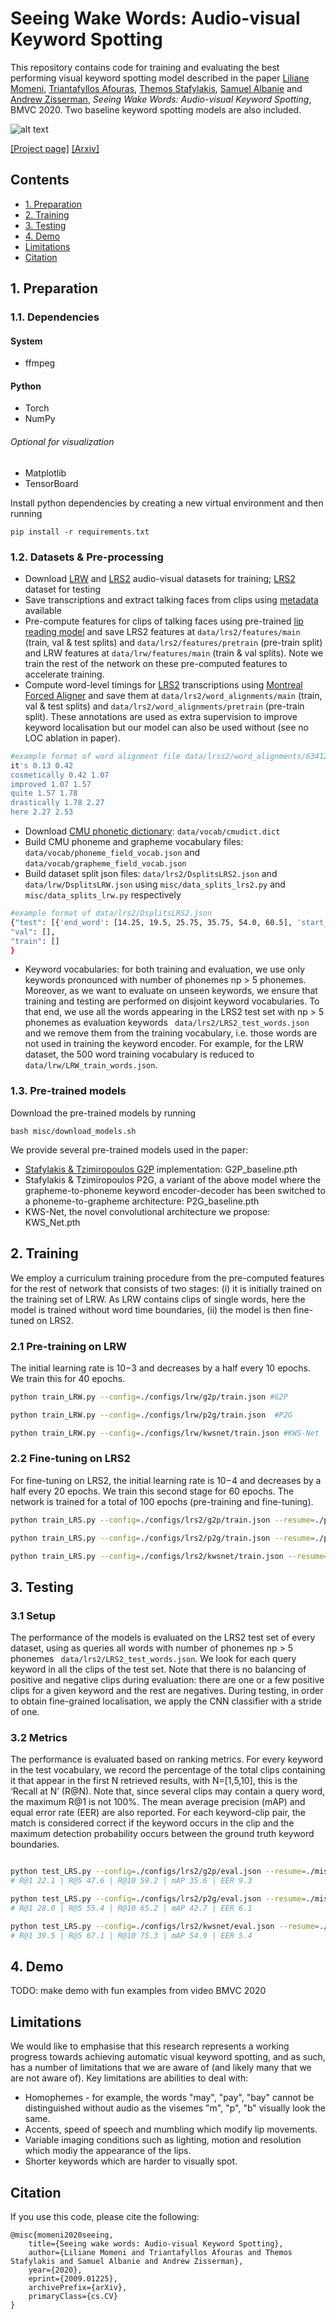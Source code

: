 # Seeing Wake Words: Audio-visual Keyword Spotting
This repository contains code for training and evaluating the best performing visual keyword spotting model described in the paper [Liliane Momeni](http://www.robots.ox.ac.uk/~liliane/), [Triantafyllos Afouras](http://www.robots.ox.ac.uk/~afourast/), [Themos Stafylakis](http://github.com/tstafylakis), [Samuel Albanie](http://www.robots.ox.ac.uk/~albanie/) and [Andrew Zisserman](http://www.robots.ox.ac.uk/~az/),
*Seeing Wake Words: Audio-visual Keyword Spotting*, BMVC 2020. Two baseline keyword spotting models are also included.

![alt text](media/teaser/teaser_fig.gif )

[[Project page]](http://www.robots.ox.ac.uk/~vgg/research/kws-net/) [[Arxiv]](https://arxiv.org/abs/2009.01225) 


## Contents
* [1. Preparation](https://github.com/lilianemomeni/KWS-Net#1-preparation)
* [2. Training](https://github.com/lilianemomeni/KWS-Net#2-training)
* [3. Testing](https://github.com/lilianemomeni/KWS-Net#3-testing)
* [4. Demo](https://github.com/lilianemomeni/KWS-Net#3-demo)
* [Limitations](https://github.com/lilianemomeni/KWS-Net#limitations)
* [Citation](https://github.com/lilianemomeni/KWS-Net#citation)


## 1. Preparation

### 1.1. Dependencies

#### System 
* ffmpeg

#### Python 
* Torch
* NumPy

###### Optional for visualization
* Matplotlib
* TensorBoard

Install python dependencies by creating a new virtual environment and then running 

```
pip install -r requirements.txt
```

### 1.2. Datasets & Pre-processing

* Download [LRW](https://www.robots.ox.ac.uk/~vgg/data/lip_reading/lrw1.html) and [LRS2](https://www.robots.ox.ac.uk/~vgg/data/lip_reading/lrs2.html) audio-visual datasets for training; [LRS2](https://www.robots.ox.ac.uk/~vgg/data/lip_reading/lrs2.html) dataset for testing
* Save transcriptions and extract talking faces from clips using [metadata](https://www.robots.ox.ac.uk/~vgg/data/lip_reading/) available
* Pre-compute features for clips of talking faces using pre-trained [lip reading model](https://github.com/afourast/deep_lip_reading) and save LRS2 features at ```data/lrs2/features/main``` (train, val & test splits)  and ```data/lrs2/features/pretrain``` (pre-train split) and LRW features at ```data/lrw/features/main``` (train & val splits). Note we train the rest of the network on these pre-computed features to accelerate training.
* Compute word-level timings for [LRS2](https://www.robots.ox.ac.uk/~vgg/data/lip_reading/lrs2.html) transcriptions using [Montreal Forced Aligner](https://montreal-forced-aligner.readthedocs.io/en/latest/) and save them at ```data/lrs2/word_alignments/main```  (train, val & test splits) and ```data/lrs2/word_alignments/pretrain``` (pre-train split). These annotations are used as extra supervision to improve keyword localisation but our model can also be used without (see no LOC ablation in paper).
```bash
#example format of word alignment file data/lrss2/word_alignments/634124261710508263700049.txt
it's 0.13 0.42
cosmetically 0.42 1.07
improved 1.07 1.57
quite 1.57 1.78
drastically 1.78 2.27
here 2.27 2.53
```
* Download [CMU phonetic dictionary](https://github.com/cmusphinx/cmudict): ```data/vocab/cmudict.dict```
* Build CMU phoneme and grapheme vocabulary files: ```data/vocab/phoneme_field_vocab.json``` and ```data/vocab/grapheme_field_vocab.json```
* Build dataset split json files: ```data/lrs2/DsplitsLRS2.json``` and ```data/lrw/DsplitsLRW.json``` using ```misc/data_splits_lrs2.py``` and ```misc/data_splits_lrw.py``` respectively 
``` bash
#example format of data/lrs2/DsplitsLRS2.json
{"test": [{'end_word': [14.25, 19.5, 25.75, 35.75, 54.0, 60.5], 'start_word': [3.25, 15.0, 19.5, 25.75, 36.5, 54.0], 'widx': [4011, 43989, 77147, 120898, 118167, 129664], 'fn': '6330311066473698535/00011'},{'end_word': [9.5, 18.5, 27.5], 'start_word': [1.25, 9.5, 18.5], 'widx': [121092, 81694, 5788], 'fn': '6330311066473698535/00018'},{'end_word': [8.0, 12.0, 16.5, 24.75], 'start_word': [3.5, 8.0, 12.0, 16.5], 'widx': [4011, 129931, 130533, 102579], 'fn': '6330311066473698535/00022'}],
"val": [],
"train": []
}
```
* Keyword vocabularies: for both training and evaluation, we use only keywords pronounced with number of phonemes np > 5 phonemes. Moreover, as we want to evaluate on unseen keywords, we ensure that training and testing are performed on disjoint keyword vocabularies. To that end, we use all the words appearing in the LRS2 test set with np > 5 phonemes as evaluation keywords ``` data/lrs2/LRS2_test_words.json``` and we remove them from the training vocabulary, i.e. those words are not used in training the keyword encoder. For example, for the LRW dataset, the 500 word training vocabulary is reduced to ```data/lrw/LRW_train_words.json```.


### 1.3. Pre-trained models

Download the pre-trained models by running

```
bash misc/download_models.sh
```
We provide several pre-trained models used in the paper:

* [Stafylakis & Tzimiropoulos G2P](https://arxiv.org/pdf/1807.08469.pdf) implementation: G2P_baseline.pth
* Stafylakis & Tzimiropoulos P2G, a variant of the above model where the grapheme-to-phoneme keyword encoder-decoder has been switched to a phoneme-to-grapheme architecture: P2G_baseline.pth
* KWS-Net, the novel convolutional architecture we propose: KWS_Net.pth

## 2. Training

We employ a curriculum training procedure from the pre-computed features for the rest of network that consists of two stages: (i) it is initially trained on the training set of LRW. As LRW contains clips of single words, here the model is trained without word time boundaries, (ii) the model is then fine-tuned on LRS2.

### 2.1 Pre-training on LRW

The initial learning rate is 10−3 and decreases by a half every 10 epochs. We train this for 40 epochs. 

```bash
python train_LRW.py --config=./configs/lrw/g2p/train.json #G2P

python train_LRW.py --config=./configs/lrw/p2g/train.json  #P2G

python train_LRW.py --config=./configs/lrw/kwsnet/train.json #KWS-Net
```
### 2.2 Fine-tuning on LRS2

For fine-tuning on LRS2, the initial learning rate is 10−4 and decreases by a half every 20 epochs. We train this second stage for 60 epochs. The network is trained for a total of 100 epochs (pre-training and fine-tuning).

```bash
python train_LRS.py --config=./configs/lrs2/g2p/train.json --resume=./path_where_lrw_g2p_model_saved.pth #G2P

python train_LRS.py --config=./configs/lrs2/p2g/train.json --resume=./path_where_lrw_p2g_model_saved.pth #P2G

python train_LRS.py --config=./configs/lrs2/kwsnet/train.json --resume=./path_where_lrw_kwsnet_model_saved.pth #KWS-Net
```

## 3. Testing

### 3.1 Setup  
The performance of the models is evaluated on the LRS2 test set of every dataset, using as queries all words with number of phonemes np > 5 phonemes ``` data/lrs2/LRS2_test_words.json```. We look for each query keyword in all the clips of the test set. Note that there is no balancing of positive and negative clips during evaluation: there are one or a few positive clips for a given keyword and the rest are negatives. During testing, in order to obtain fine-grained localisation, we apply the CNN classifier with a stride of one.

### 3.2 Metrics  
The performance is evaluated based on ranking metrics. For every keyword in the test vocabulary, we record the percentage of the total clips containing it that appear in the first N retrieved results, with N=[1,5,10], this is the ‘Recall at N’ (R@N). Note that, since several clips may contain a query word, the maximum R@1 is not 100%. The mean average precision (mAP) and equal error rate (EER) are also reported. For each keyword-clip pair, the match is considered correct if the keyword occurs in the clip and the maximum detection probability occurs between the ground truth keyword boundaries.

```bash

python test_LRS.py --config=./configs/lrs2/g2p/eval.json --resume=./misc/pretrained_models/G2P_baseline.pth #G2P
# R@1 22.1 | R@5 47.6 | R@10 59.2 | mAP 35.6 | EER 9.3

python test_LRS.py --config=./configs/lrs2/p2g/eval.json --resume=./misc/pretrained_models/P2G_baseline.pth #P2G
# R@1 28.0 | R@5 55.4 | R@10 65.2 | mAP 42.7 | EER 6.1

python test_LRS.py --config=./configs/lrs2/kwsnet/eval.json --resume=./misc/pretrained_models/KWS_Net.pth #KWS-Net
# R@1 39.5 | R@5 67.1 | R@10 75.3 | mAP 54.9 | EER 5.4
```
## 4. Demo

TODO: make demo with fun examples from video BMVC 2020

## Limitations
We would like to emphasise that this research represents a working progress towards achieving automatic visual keyword spotting, and as such, has a number of limitations that we are aware of (and likely many that we are not aware of). Key limitations are abilities to deal with:
* Homophemes - for example, the words "may", "pay", "bay" cannot be distinguished without audio as the visemes "m", "p", "b" visually look the same.
* Accents, speed of speech and mumbling which modify lip movements.
* Variable imaging conditions such as lighting, motion and resolution which modiy the appearance of the lips.
* Shorter keywords which are harder to visually spot.

## Citation
If you use this code, please cite the following:
```
@misc{momeni2020seeing,
    title={Seeing wake words: Audio-visual Keyword Spotting},
    author={Liliane Momeni and Triantafyllos Afouras and Themos Stafylakis and Samuel Albanie and Andrew Zisserman},
    year={2020},
    eprint={2009.01225},
    archivePrefix={arXiv},
    primaryClass={cs.CV}
}
